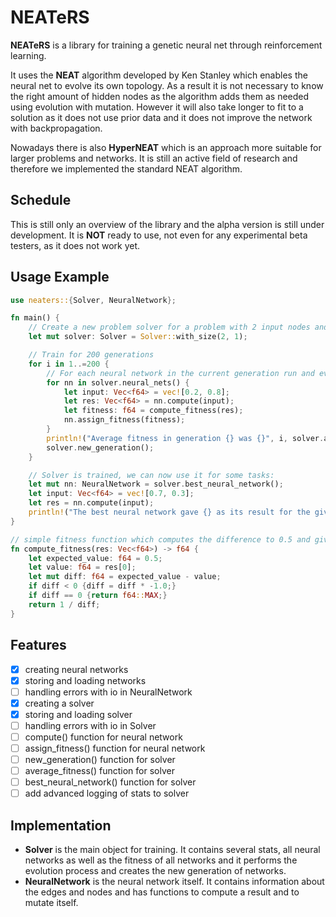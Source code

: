 # NEATeRS

**NEATeRS** is a library for training a genetic neural net through reinforcement learning.

It uses the **NEAT** algorithm developed by Ken Stanley which enables the neural net to evolve its own topology. As a result it is not necessary to know the right amount of hidden nodes as the algorithm adds them as needed using evolution with mutation. However it will also take longer to fit to a solution as it does not use prior data and it does not improve the network with backpropagation.

Nowadays there is also **HyperNEAT** which is an approach more suitable for larger problems and networks. It is still an active field of research and therefore we implemented the standard NEAT algorithm.

## Schedule

This is still only an overview of the library and the alpha version is still under development. It is **NOT** ready to use, not even for any experimental beta testers, as it does not work yet.

## Usage Example

```rust
use neaters::{Solver, NeuralNetwork};

fn main() {
	// Create a new problem solver for a problem with 2 input nodes and one output node:
	let mut solver: Solver = Solver::with_size(2, 1);

	// Train for 200 generations
	for i in 1..=200 {
		// For each neural network in the current generation run and evaluate them by assigning a fitness score:
		for nn in solver.neural_nets() {
			let input: Vec<f64> = vec![0.2, 0.8];
			let res: Vec<f64> = nn.compute(input);
			let fitness: f64 = compute_fitness(res);
			nn.assign_fitness(fitness);
		}
		println!("Average fitness in generation {} was {}", i, solver.average_fitness());
		solver.new_generation();
	}

	// Solver is trained, we can now use it for some tasks:
	let mut nn: NeuralNetwork = solver.best_neural_network();
	let input: Vec<f64> = vec![0.7, 0.3];
	let res = nn.compute(input);
	println!("The best neural network gave {} as its result for the given input", res[0]);
}

// simple fitness function which computes the difference to 0.5 and gives a higher fitness the closer the result is
fn compute_fitness(res: Vec<f64>) -> f64 {
	let expected_value: f64 = 0.5;
	let value: f64 = res[0];
	let mut diff: f64 = expected_value - value;
	if diff < 0 {diff = diff * -1.0;}
	if diff == 0 {return f64::MAX;}
	return 1 / diff;
}

```

## Features

- [x] creating neural networks
- [x] storing and loading networks
- [ ] handling errors with io in NeuralNetwork
- [x] creating a solver
- [x] storing and loading solver
- [ ] handling errors with io in Solver
- [ ] compute() function for neural network
- [ ] assign_fitness() function for neural network
- [ ] new_generation() function for solver
- [ ] average_fitness() function for solver
- [ ] best_neural_network() function for solver
- [ ] add advanced logging of stats to solver

## Implementation

- **Solver** is the main object for training. It contains several stats, all neural networks as well as the fitness of all networks and it performs the evolution process and creates the new generation of networks.
- **NeuralNetwork** is the neural network itself. It contains information about the edges and nodes and has functions to compute a result and to mutate itself.
